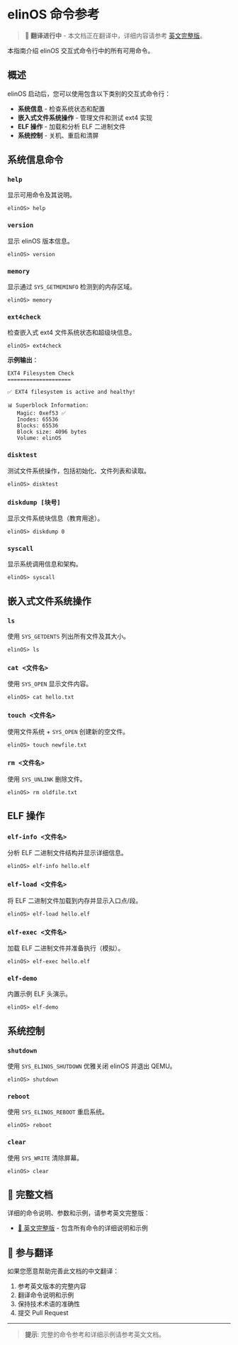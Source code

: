 # elinOS 命令参考

> **🚧 翻译进行中** - 本文档正在翻译中，详细内容请参考 [英文完整版](../en/commands.md)。

本指南介绍 elinOS 交互式命令行中的所有可用命令。

## 概述

elinOS 启动后，您可以使用包含以下类别的交互式命令行：

- **系统信息** - 检查系统状态和配置
- **嵌入式文件系统操作** - 管理文件和测试 ext4 实现
- **ELF 操作** - 加载和分析 ELF 二进制文件
- **系统控制** - 关机、重启和清屏

## 系统信息命令

### `help`
显示可用命令及其说明。

```
elinOS> help
```

### `version`
显示 elinOS 版本信息。

```
elinOS> version
```

### `memory`
显示通过 `SYS_GETMEMINFO` 检测到的内存区域。

```
elinOS> memory
```

### `ext4check`
检查嵌入式 ext4 文件系统状态和超级块信息。

```
elinOS> ext4check
```

**示例输出**：
```
EXT4 Filesystem Check
====================

✅ EXT4 filesystem is active and healthy!

📊 Superblock Information:
   Magic: 0xef53 ✅
   Inodes: 65536
   Blocks: 65536
   Block size: 4096 bytes
   Volume: elinOS
```

### `disktest`
测试文件系统操作，包括初始化、文件列表和读取。

```
elinOS> disktest
```

### `diskdump [块号]`
显示文件系统块信息（教育用途）。

```
elinOS> diskdump 0
```

### `syscall`
显示系统调用信息和架构。

```
elinOS> syscall
```

## 嵌入式文件系统操作

### `ls`
使用 `SYS_GETDENTS` 列出所有文件及其大小。

```
elinOS> ls
```

### `cat <文件名>`
使用 `SYS_OPEN` 显示文件内容。

```
elinOS> cat hello.txt
```

### `touch <文件名>`
使用文件系统 + `SYS_OPEN` 创建新的空文件。

```
elinOS> touch newfile.txt
```

### `rm <文件名>`
使用 `SYS_UNLINK` 删除文件。

```
elinOS> rm oldfile.txt
```

## ELF 操作

### `elf-info <文件名>`
分析 ELF 二进制文件结构并显示详细信息。

```
elinOS> elf-info hello.elf
```

### `elf-load <文件名>`
将 ELF 二进制文件加载到内存并显示入口点/段。

```
elinOS> elf-load hello.elf
```

### `elf-exec <文件名>`
加载 ELF 二进制文件并准备执行（模拟）。

```
elinOS> elf-exec hello.elf
```

### `elf-demo`
内置示例 ELF 头演示。

```
elinOS> elf-demo
```

## 系统控制

### `shutdown`
使用 `SYS_ELINOS_SHUTDOWN` 优雅关闭 elinOS 并退出 QEMU。

```
elinOS> shutdown
```

### `reboot`
使用 `SYS_ELINOS_REBOOT` 重启系统。

```
elinOS> reboot
```

### `clear`
使用 `SYS_WRITE` 清除屏幕。

```
elinOS> clear
```

## 📖 完整文档

详细的命令说明、参数和示例，请参考英文完整版：

- [📖 英文完整版](../en/commands.md) - 包含所有命令的详细说明和示例

## 🤝 参与翻译

如果您愿意帮助完善此文档的中文翻译：

1. 参考英文版本的完整内容
2. 翻译命令说明和示例
3. 保持技术术语的准确性
4. 提交 Pull Request

---

> **提示**: 完整的命令参考和详细示例请参考英文文档。 